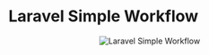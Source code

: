 # Laravel Simple Workflow
<p align="center">
  <img src="https://lh3.googleusercontent.com/-su9XdjAPmJw/XH-mrTEGuKI/AAAAAAAAEx0/yXyowC2JUsQqeERTN9kO6jiSj1qtEJRWwCLcBGAs/s0/cover-2.jpg%20%22cover-2.jpg%22" alt="Laravel Simple Workflow" />
</p>
